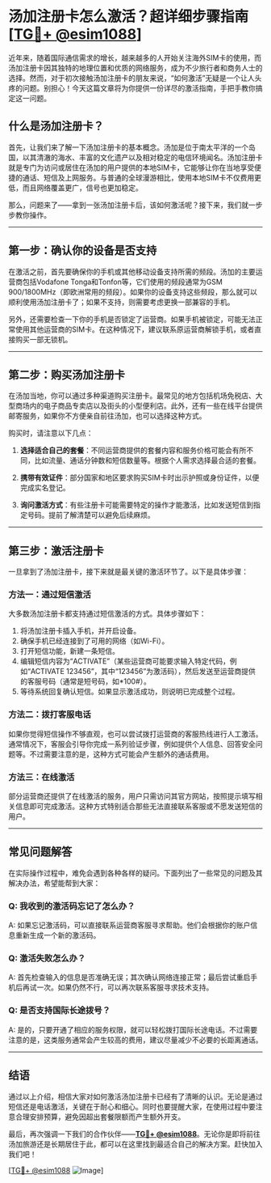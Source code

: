 # 汤加注册卡怎么激活？超详细步骤指南[[TG💪+ @esim1088](https://t.me/s/esim1088)]

近年来，随着国际通信需求的增长，越来越多的人开始关注海外SIM卡的使用，而汤加注册卡因其独特的地理位置和优质的网络服务，成为不少旅行者和商务人士的选择。然而，对于初次接触汤加注册卡的朋友来说，“如何激活”无疑是一个让人头疼的问题。别担心！今天这篇文章将为你提供一份详尽的激活指南，手把手教你搞定这一问题。

## 什么是汤加注册卡？

首先，让我们来了解一下汤加注册卡的基本概念。汤加是位于南太平洋的一个岛国，以其清澈的海水、丰富的文化遗产以及相对稳定的电信环境闻名。汤加注册卡就是专门为访问或居住在汤加的用户提供的本地SIM卡，它能够让你在当地享受便捷的通话、短信及上网服务。与普通的全球漫游相比，使用本地SIM卡不仅费用更低，而且网络覆盖更广，信号也更加稳定。

那么，问题来了——拿到一张汤加注册卡后，该如何激活呢？接下来，我们就一步步教你操作。

---

## 第一步：确认你的设备是否支持

在激活之前，首先要确保你的手机或其他移动设备支持所需的频段。汤加的主要运营商包括Vodafone Tonga和Tonfon等，它们使用的频段通常为GSM 900/1800MHz（即欧洲常用的频段）。如果你的设备支持这些频段，那么就可以顺利使用汤加注册卡了；如果不支持，则需要考虑更换一部兼容的手机。

另外，还需要检查一下你的手机是否锁定了运营商。如果手机被锁定，可能无法正常使用其他运营商的SIM卡。在这种情况下，建议联系原运营商解锁手机，或者直接购买一部无锁机。

---

## 第二步：购买汤加注册卡

在汤加当地，你可以通过多种渠道购买注册卡。最常见的地方包括机场免税店、大型商场内的电子商品专卖店以及街头的小型便利店。此外，还有一些在线平台提供邮寄服务，如果你不方便亲自前往汤加，也可以选择这种方式。

购买时，请注意以下几点：

1. **选择适合自己的套餐**：不同运营商提供的套餐内容和服务价格可能会有所不同，比如流量、通话分钟数和短信数量等。根据个人需求选择最合适的套餐。
   
2. **携带有效证件**：部分国家和地区要求购买SIM卡时出示护照或身份证件，以便完成实名登记。

3. **询问激活方式**：有些注册卡可能需要特定的操作才能激活，比如发送短信到指定号码。提前了解清楚可以避免后续麻烦。

---

## 第三步：激活注册卡

一旦拿到了汤加注册卡，接下来就是最关键的激活环节了。以下是具体步骤：

### 方法一：通过短信激活

大多数汤加注册卡都支持通过短信激活的方式。具体步骤如下：

1. 将汤加注册卡插入手机，并开启设备。
2. 确保手机已经连接到了可用的网络（如Wi-Fi）。
3. 打开短信功能，新建一条短信。
4. 编辑短信内容为“ACTIVATE”（某些运营商可能要求输入特定代码，例如“ACTIVATE 123456”，其中“123456”为激活码），然后发送至运营商提供的客服号码（通常是短号码，如*100#）。
5. 等待系统回复确认短信。如果显示激活成功，则说明已完成整个过程。

### 方法二：拨打客服电话

如果你觉得短信操作不够直观，也可以尝试拨打运营商的客服热线进行人工激活。通常情况下，客服会引导你完成一系列验证步骤，例如提供个人信息、回答安全问题等。不过需要注意的是，这种方式可能会产生额外的通话费用。

### 方法三：在线激活

部分运营商还提供了在线激活的服务，用户只需访问其官方网站，按照提示填写相关信息即可完成激活。这种方式特别适合那些无法直接联系客服或不愿发送短信的用户。

---

## 常见问题解答

在实际操作过程中，难免会遇到各种各样的疑问。下面列出了一些常见的问题及其解决办法，希望能帮到大家：

### Q: 我收到的激活码忘记了怎么办？
A: 如果忘记激活码，可以直接联系运营商客服寻求帮助。他们会根据你的账户信息重新生成一个新的激活码。

### Q: 激活失败怎么办？
A: 首先检查输入的信息是否准确无误；其次确认网络连接正常；最后尝试重启手机后再试一次。如果仍然不行，可以再次联系客服寻求技术支持。

### Q: 是否支持国际长途拨号？
A: 是的，只要开通了相应的服务权限，就可以轻松拨打国际长途电话。不过需要注意的是，这类服务通常会产生较高的费用，建议尽量减少不必要的长距离通话。

---

## 结语

通过以上介绍，相信大家对如何激活汤加注册卡已经有了清晰的认识。无论是通过短信还是电话激活，关键在于耐心和细心。同时也要提醒大家，在使用过程中要注意合理安排预算，避免因超出套餐限额而产生额外开支。

最后，再次强调一下我们的合作伙伴——**[TG💪+ @esim1088](https://t.me/s/esim1088)**。无论你是即将前往汤加旅游还是长期居住于此，都可以在这里找到最适合自己的解决方案。赶快加入我们吧！

[[TG💪+ @esim1088](https://t.me/s/esim1088) ![Image](https://i.postimg.cc/4NQfJmqS/Snipaste-2025-05-13-00-14-12.png)]